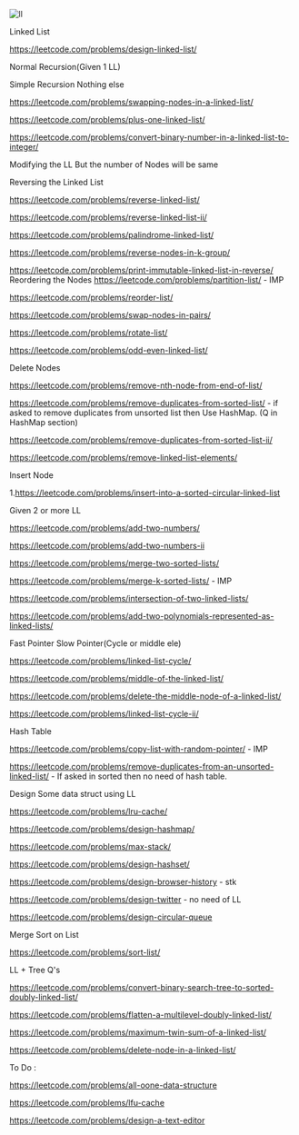 ![ll](https://github.com/user-attachments/assets/aefefec7-b148-4dd9-b63b-f8ed59617398)

Linked List

https://leetcode.com/problems/design-linked-list/

Normal Recursion(Given 1 LL)

Simple Recursion Nothing else

https://leetcode.com/problems/swapping-nodes-in-a-linked-list/

https://leetcode.com/problems/plus-one-linked-list/

https://leetcode.com/problems/convert-binary-number-in-a-linked-list-to-integer/

Modifying the LL But the number of Nodes will be same

Reversing the Linked List

https://leetcode.com/problems/reverse-linked-list/

https://leetcode.com/problems/reverse-linked-list-ii/

https://leetcode.com/problems/palindrome-linked-list/

https://leetcode.com/problems/reverse-nodes-in-k-group/

https://leetcode.com/problems/print-immutable-linked-list-in-reverse/
Reordering the Nodes
https://leetcode.com/problems/partition-list/ - IMP

https://leetcode.com/problems/reorder-list/

https://leetcode.com/problems/swap-nodes-in-pairs/

https://leetcode.com/problems/rotate-list/

https://leetcode.com/problems/odd-even-linked-list/

Delete Nodes

https://leetcode.com/problems/remove-nth-node-from-end-of-list/

https://leetcode.com/problems/remove-duplicates-from-sorted-list/ - if asked to remove duplicates from unsorted list then Use HashMap. (Q in HashMap section)

https://leetcode.com/problems/remove-duplicates-from-sorted-list-ii/

https://leetcode.com/problems/remove-linked-list-elements/

Insert Node

1.https://leetcode.com/problems/insert-into-a-sorted-circular-linked-list

Given 2 or more LL

https://leetcode.com/problems/add-two-numbers/

https://leetcode.com/problems/add-two-numbers-ii

https://leetcode.com/problems/merge-two-sorted-lists/

https://leetcode.com/problems/merge-k-sorted-lists/ - IMP

https://leetcode.com/problems/intersection-of-two-linked-lists/

https://leetcode.com/problems/add-two-polynomials-represented-as-linked-lists/

Fast Pointer Slow Pointer(Cycle or middle ele)

https://leetcode.com/problems/linked-list-cycle/

https://leetcode.com/problems/middle-of-the-linked-list/

https://leetcode.com/problems/delete-the-middle-node-of-a-linked-list/

https://leetcode.com/problems/linked-list-cycle-ii/

Hash Table

https://leetcode.com/problems/copy-list-with-random-pointer/ - IMP

https://leetcode.com/problems/remove-duplicates-from-an-unsorted-linked-list/ - If asked in sorted then no need of hash table.

Design Some data struct using LL

https://leetcode.com/problems/lru-cache/

https://leetcode.com/problems/design-hashmap/

https://leetcode.com/problems/max-stack/

https://leetcode.com/problems/design-hashset/

https://leetcode.com/problems/design-browser-history - stk

https://leetcode.com/problems/design-twitter - no need of LL

https://leetcode.com/problems/design-circular-queue

Merge Sort on List

https://leetcode.com/problems/sort-list/

LL + Tree Q's

https://leetcode.com/problems/convert-binary-search-tree-to-sorted-doubly-linked-list/

https://leetcode.com/problems/flatten-a-multilevel-doubly-linked-list/

https://leetcode.com/problems/maximum-twin-sum-of-a-linked-list/

https://leetcode.com/problems/delete-node-in-a-linked-list/

To Do :

https://leetcode.com/problems/all-oone-data-structure

https://leetcode.com/problems/lfu-cache

https://leetcode.com/problems/design-a-text-editor
